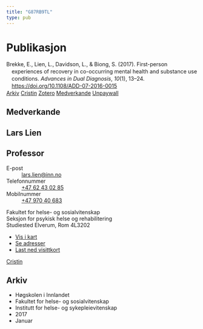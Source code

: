 ```yaml
---
title: "G87RB9TL"
type: pub
---
```

<h1>Publikasjon</h1>
<article id="csl-bib-container-G87RB9TL" class="csl-bib-container">
  <div class="csl-bib-body" style="line-height: 1.35; padding-left: 1em; text-indent:-1em;">
  <div class="csl-entry">Brekke, E., Lien, L., Davidson, L., &amp; Biong, S. (2017). First-person experiences of recovery in co-occurring mental health and substance use conditions. <i>Advances in Dual Diagnosis</i>, <i>10</i>(1), 13&#x2013;24. <a href="https://doi.org/10.1108/ADD-07-2016-0015">https://doi.org/10.1108/ADD-07-2016-0015</a></div>
</div>
  <div class="csl-bib-buttons">
    <a href="#taxonomy-article-G87RB9TL" class="csl-bib-button">Arkiv</a>
    <a href alt="Cristin URL" class="csl-bib-button">Cristin</a>
    <a href alt="Zotero URL" class="csl-bib-button">Zotero</a>
    <a href="#contributors-article-G87RB9TL" class="csl-bib-button">Medverkande</a>
    <a href="https://brage.inn.no/inn-xmlui/bitstream/11250/2589116/1/First-person%2bexperiences%2bof%2brecovery%2bBrekke%2bet%2bal.%2b2017.pdf" class="csl-bib-button">Unpaywall</a>
  </div>
  <div id="csl-bib-meta-container-G87RB9TL"></div>
</article>
<div id="csl-bib-meta-G87RB9TL" class="csl-bib-meta">
  <article id="contributors-article-G87RB9TL" class="contributors-article">
    <h1>Medverkande</h1>
    <div class="personas">
<div class="vrtx-hinn-person-card">
<div class="photo">
<i class="lar la-user-circle missing-person"></i>
</div>
<div class="info">
<hgroup><h1>Lars Lien</h1>
<h2>Professor</h2>
</hgroup><dl>
<dt>E-post</dt>
<dd>
<a href="mailto:lars.lien@inn.no">lars.lien@inn.no</a>
</dd>
<dt>Telefonnummer</dt>
<dd><a href="tel:+4762430285">
+47 62 43 02 85
</a></dd>
<dt>Mobilnummer</dt>
<dd><a href="tel:+4797040683">
+47 970 40 683
</a></dd>
</dl>
<p>
Fakultet for helse- og sosialvitenskap<br>
Seksjon for psykisk helse og rehabilitering<br>
Studiested Elverum,
Rom 4L3202
</p>
<ul class="vrtx-hinn-links">
<li><a href="https://www.google.com/maps?q=60.88177,11.53669">Vis i kart</a></li>
<li><a href="https://www.inn.no/finn-en-ansatt/lars-lien.html#vrtx-hinn-addresses">Se adresser</a></li>
<li><a href="https://www.inn.no/finn-en-ansatt/lars-lien.html?vrtx=vcf">Last ned visittkort</a></li>
</ul>
</div>
</div>
<a href="https://app.cristin.no/persons/show.jsf?id=14287" alt="Cristin URL" class="personas-cristin">Cristin</a>
</div>
  </article>
  <article id="taxonomy-article-G87RB9TL" class="taxonomy-article">
    <h1>Arkiv</h1>
    <ul>
      <li>Høgskolen i Innlandet</li>
      <li>Fakultet for helse- og sosialvitenskap</li>
      <li>Institutt for helse- og sykepleievitenskap</li>
      <li>2017</li>
      <li>Januar</li>
    </ul>
  </article>
</div>
